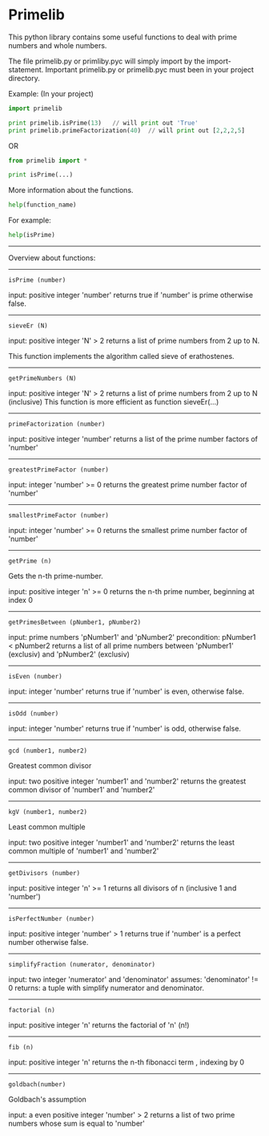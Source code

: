 # Primelib

This python library contains some useful functions to deal with
prime numbers and whole numbers. 

The file primelib.py or primliby.pyc will simply import by the import-statement.
Important primelib.py or primelib.pyc must been in your project directory.

Example: (In your project)

```python
import primelib

print primelib.isPrime(13)   // will print out 'True'
print primelib.primeFactorization(40)  // will print out [2,2,2,5]
```

OR 

```python
from primelib import *

print isPrime(...) 
```

More information about the functions.
```python
help(function_name)
```

For example:
```python
help(isPrime)
```

---------------------------

Overview about functions:

-------------------------

    isPrime (number)

input: positive integer 'number'
returns true if 'number' is prime otherwise false.

-------------------------

    sieveEr (N)

input: positive integer 'N' > 2
returns a list of prime numbers from 2 up to N.
        
This function implements the algorithm called
sieve of erathostenes. 

---------------------------

    getPrimeNumbers (N)

input: positive integer 'N' > 2
returns a list of prime numbers from 2 up to N (inclusive)
This function is more efficient as function sieveEr(...)


----------------------------

    primeFactorization (number)

input: positive integer 'number' 
returns a list of the prime number factors of 'number'

-------------------------------

    greatestPrimeFactor (number)

input: integer 'number' >= 0
returns the greatest prime number factor of 'number'

---------------------------------

    smallestPrimeFactor (number)

input: integer 'number' >= 0
returns the smallest prime number factor of 'number'

----------------------------------

    getPrime (n)

Gets the n-th prime-number. 

input: positive integer 'n' >= 0
returns the n-th prime number, beginning at index 0

-------------------------------------

    getPrimesBetween (pNumber1, pNumber2)

input: prime numbers 'pNumber1' and 'pNumber2'
precondition: pNumber1 < pNumber2
returns a list of all prime numbers between 'pNumber1' (exclusiv)
        and 'pNumber2' (exclusiv) 

--------------------------------------

    isEven (number)

input: integer 'number'
returns true if 'number' is even, otherwise false.

-----------------------------------

    isOdd (number)

input: integer 'number'
returns true if 'number' is odd, otherwise false.

------------------------------------

    gcd (number1, number2)

Greatest common divisor

input: two positive integer 'number1' and 'number2'
returns the greatest common divisor of 'number1' and 'number2'

-------------------------------------

    kgV (number1, number2)

Least common multiple

input: two positive integer 'number1' and 'number2'
returns the least common multiple of 'number1' and 'number2'

-----------------------------------------

    getDivisors (number)

input: positive integer 'n' >= 1
returns all divisors of n (inclusive 1 and 'number')

-------------------------------------------

    isPerfectNumber (number)

input: positive integer 'number' > 1
returns true if 'number' is a perfect number otherwise false.

---------------------------------------

    simplifyFraction (numerator, denominator)

input: two integer 'numerator' and 'denominator'
assumes: 'denominator' != 0
returns: a tuple with simplify numerator and denominator.

----------------------------------------------

    factorial (n)

input: positive integer 'n'
returns the factorial of 'n' (n!)


-----------------------------------------------

    fib (n)

input: positive integer 'n'
returns the n-th fibonacci term , indexing by 0


-----------------------------------------------

    goldbach(number)

Goldbach's assumption

input: a even positive integer 'number' > 2
returns a list of two prime numbers whose sum is equal to 'number'
